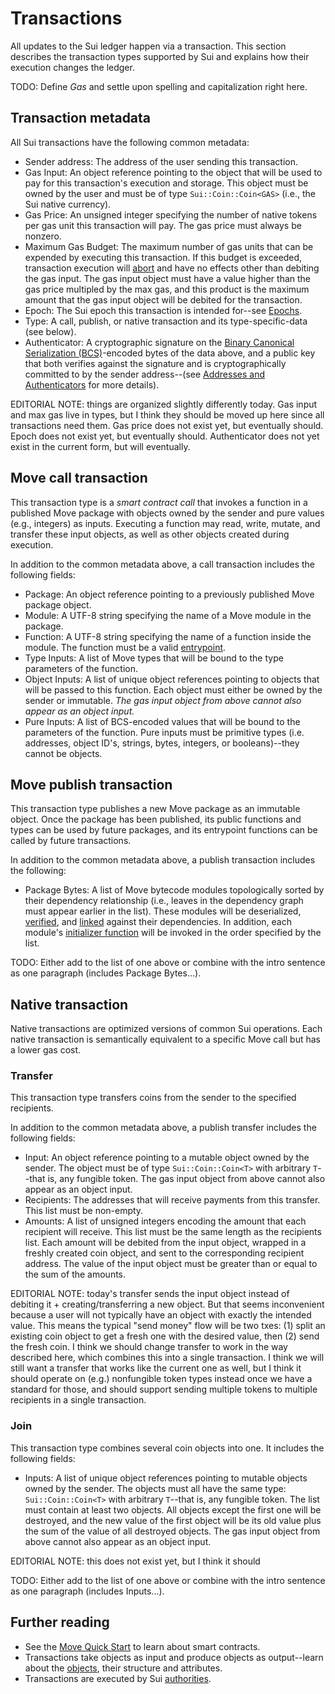 # Transactions

All updates to the Sui ledger happen via a transaction. This section describes the transaction types supported by Sui and explains how their execution changes the ledger.

TODO: Define *Gas* and settle upon spelling and capitalization right here.

## Transaction metadata

All Sui transactions have the following common metadata:
* Sender address: The address of the user sending this transaction.
* Gas Input: An object reference pointing to the object that will be used to pay for this transaction's execution and storage. This object must be owned by the user and must be of type `Sui::Coin::Coin<GAS>` (i.e., the Sui native currency).
* Gas Price: An unsigned integer specifying the number of native tokens per gas unit this transaction will pay. The gas price must always be nonzero.
* Maximum Gas Budget: The maximum number of gas units that can be expended by executing this transaction. If this budget is exceeded, transaction execution will [abort](TODO) and have no effects other than debiting the gas input. The gas input object must have a value higher than the gas price multipled by the max gas, and this product is the maximum amount that the gas input object will be debited for the transaction.
* Epoch: The Sui epoch this transaction is intended for--see [Epochs](TODO).
* Type: A call, publish, or native transaction and its type-specific-data (see below).
* Authenticator: A cryptographic signature on the [Binary Canonical Serialization (BCS)](https://docs.rs/bcs/latest/bcs/)-encoded bytes of the data above, and a public key that both verifies against the signature and is cryptographically committed to by the sender address--(see [Addresses and Authenticators](TODO) for more details).

EDITORIAL NOTE: things are organized slightly differently today. Gas input and max gas live in types, but I think they should be moved up here since all transactions need them. Gas price does not exist yet, but eventually should. Epoch does not exist yet, but eventually should. Authenticator does not yet exist in the current form, but will eventually.

## Move call transaction

This transaction type is a *smart contract call* that invokes a function in a published Move package with objects owned by the sender and pure values (e.g., integers) as inputs. Executing a function may read, write, mutate, and transfer these input objects, as well as other objects created during execution.

In addition to the common metadata above, a call transaction includes the following fields:
* Package: An object reference pointing to a previously published Move package object.
* Module: A UTF-8 string specifying the name of a Move module in the package.
* Function: A UTF-8 string specifying the name of a function inside the module. The function must be a valid [entrypoint](TODO).
* Type Inputs: A list of Move types that will be bound to the type parameters of the function.
* Object Inputs: A list of unique object references pointing to objects that will be passed to this function. Each object must either be owned by the sender or immutable. *The gas input object from above cannot also appear as an object input.*
* Pure Inputs: A list of BCS-encoded values that will be bound to the parameters of the function. Pure inputs must be primitive types (i.e. addresses, object ID's, strings, bytes, integers, or booleans)--they cannot be objects.

## Move publish transaction

This transaction type publishes a new Move package as an immutable object. Once the package has been published, its public functions and types can be used by future packages, and its entrypoint functions can be called by future transactions.

In addition to the common metadata above, a publish transaction includes the following:
* Package Bytes: A list of Move bytecode modules topologically sorted by their dependency relationship (i.e., leaves in the dependency graph must appear earlier in the list). These modules will be deserialized, [verified](TODO), and [linked](TODO) against their dependencies. In addition, each module's [initializer function](TODO) will be invoked in the order specified by the list.

TODO: Either add to the list of one above or combine with the intro sentence as one paragraph (includes Package Bytes...).

## Native transaction

Native transactions are optimized versions of common Sui operations. Each native transaction is semantically equivalent to a specific Move call but has a lower gas cost.

### Transfer

This transaction type transfers coins from the sender to the specified recipients.

In addition to the common metadata above, a publish transfer includes the following fields:
* Input: An object reference pointing to a mutable object owned by the sender. The object must be of type `Sui::Coin::Coin<T>` with arbitrary `T`--that is, any fungible token. The gas input object from above cannot also appear as an object input.
* Recipients: The addresses that will receive payments from this transfer. This list must be non-empty.
* Amounts: A list of unsigned integers encoding the amount that each recipient will receive. This list must be the same length as the recipients list. Each amount will be debited from the input object, wrapped in a freshly created coin object, and sent to the corresponding recipient address. The value of the input object must be greater than or equal to the sum of the amounts.

EDITORIAL NOTE: today's transfer sends the input object instead of debiting it + creating/transferring a new object. But that seems inconvenient because a user will not typically have an object with exactly the intended value. This means the typical "send money" flow will be two txes: (1) split an existing coin object to get a fresh one with the desired value, then (2) send the fresh coin. I think we should change transfer to work in the way described here, which combines this into a single transaction. I think we will still want a transfer that works like the current one as well, but I think it should operate on (e.g.) nonfungible token types instead once we have a standard for those, and should support sending multiple tokens to multiple recipients in a single transaction.

### Join

This transaction type combines several coin objects into one. It includes the following fields:

* Inputs: A list of unique object references pointing to mutable objects owned by the sender. The objects must all have the same type: `Sui::Coin::Coin<T>` with arbitrary `T`--that is, any fungible token. The list must contain at least two objects. All objects except the first one will be destroyed, and the new value of the first object will be its old value plus the sum of the value of all destroyed objects. The gas input object from above cannot also appear as an object input.

EDITORIAL NOTE: this does not exist yet, but I think it should

TODO: Either add to the list of one above or combine with the intro sentence as one paragraph (includes Inputs...).

## Further reading

* See the [Move Quick Start](move.md) to learn about smart contracts.
* Transactions take objects as input and produce objects as output--learn about the [objects](objects.md), their structure and attributes.
* Transactions are executed by Sui [authorities](authorities.md).
